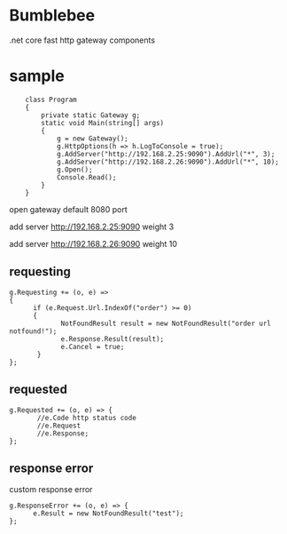 # Bumblebee
.net core fast http gateway components 

# sample
```
    class Program
    {
        private static Gateway g;
        static void Main(string[] args)
        {
            g = new Gateway();
            g.HttpOptions(h => h.LogToConsole = true);
            g.AddServer("http://192.168.2.25:9090").AddUrl("*", 3);
            g.AddServer("http://192.168.2.26:9090").AddUrl("*", 10);
            g.Open();
            Console.Read();
        }
    }
```
open gateway default 8080 port

add server http://192.168.2.25:9090 weight 3

add server http://192.168.2.26:9090 weight 10

## requesting 
```
g.Requesting += (o, e) =>
{
      if (e.Request.Url.IndexOf("order") >= 0)
      {
             NotFoundResult result = new NotFoundResult("order url notfound!");
             e.Response.Result(result);
             e.Cancel = true;
       }
};
```
## requested
```
g.Requested += (o, e) => {
       //e.Code http status code
       //e.Request
       //e.Response;
};
```
## response error
custom response error
```
g.ResponseError += (o, e) => {
      e.Result = new NotFoundResult("test");
};
```
